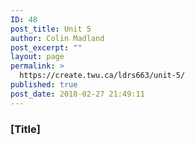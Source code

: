 ```yaml
---
ID: 48
post_title: Unit 5
author: Colin Madland
post_excerpt: ""
layout: page
permalink: >
  https://create.twu.ca/ldrs663/unit-5/
published: true
post_date: 2018-02-27 21:49:11
---
```

### [Title]